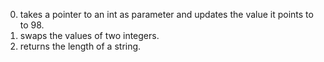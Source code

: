 0. takes a pointer to an int as parameter and updates the value it points to to 98.
1. swaps the values of two integers.
2. returns the length of a string.


